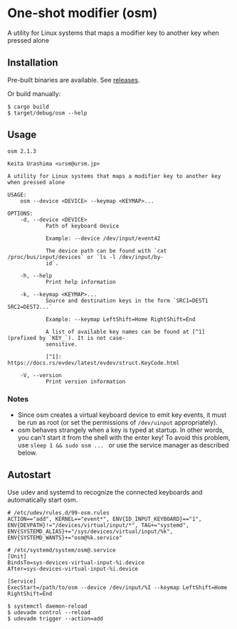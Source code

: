 # One-shot modifier (osm)

A utility for Linux systems that maps a modifier key to another key when pressed alone

## Installation

Pre-built binaries are available. See [releases](https://github.com/ursm/osm/releases).

Or build manually:

```
$ cargo build
$ target/debug/osm --help
```

## Usage

```
osm 2.1.3

Keita Urashima <ursm@ursm.jp>

A utility for Linux systems that maps a modifier key to another key when pressed alone

USAGE:
    osm --device <DEVICE> --keymap <KEYMAP>...

OPTIONS:
    -d, --device <DEVICE>
            Path of keyboard device

            Example: --device /dev/input/event42

            The device path can be found with `cat /proc/bus/input/devices` or `ls -l /dev/input/by-
            id`.

    -h, --help
            Print help information

    -k, --keymap <KEYMAP>...
            Source and destination keys in the form `SRC1=DEST1 SRC2=DEST2...`

            Example: --keymap LeftShift=Home RightShift=End

            A list of available key names can be found at [^1] (prefixed by `KEY_`). It is not case-
            sensitive.

            [^1]: https://docs.rs/evdev/latest/evdev/struct.KeyCode.html

    -V, --version
            Print version information
```

### Notes

- Since osm creates a virtual keyboard device to emit key events, it must be run as root (or set the permissions of `/dev/uinput` appropriately).
- osm behaves strangely when a key is typed at startup. In other words, you can't start it from the shell with the enter key! To avoid this problem, use `sleep 1 && sudo osm ... ` or use the service manager as described below.

## Autostart

Use udev and systemd to recognize the connected keyboards and automatically start osm.

```
# /etc/udev/rules.d/99-osm.rules
ACTION=="add", KERNEL=="event*", ENV{ID_INPUT_KEYBOARD}=="1", ENV{DEVPATH}!="/devices/virtual/input/*", TAG+="systemd", ENV{SYSTEMD_ALIAS}+="/sys/devices/virtual/input/%k", ENV{SYSTEMD_WANTS}+="osm@%k.service"
```

```
# /etc/systemd/system/osm@.service
[Unit]
BindsTo=sys-devices-virtual-input-%i.device
After=sys-devices-virtual-input-%i.device

[Service]
ExecStart=/path/to/osm --device /dev/input/%I --keymap LeftShift=Home RightShift=End
```

```
$ systemctl daemon-reload
$ udevadm control --reload
$ udevadm trigger --action=add
```
